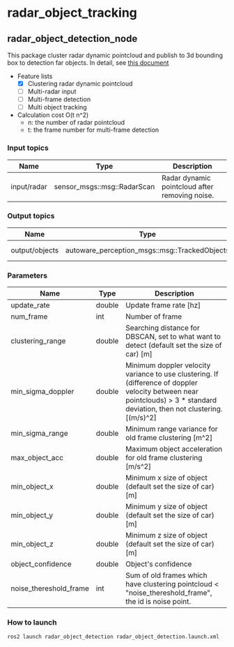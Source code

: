 # radar_object_tracking

## radar_object_detection_node

This package cluster radar dynamic pointcloud and publish to 3d bounding box to detection far objects.
In detail, see [this document](/docs/algorithm.md)

- Feature lists
  - [x] Clustering radar dynamic pointcloud
  - [ ] Multi-radar input
  - [ ] Multi-frame detection
  - [ ] Multi object tracking
- Calculation cost O(t n^2)
  - n: the number of radar pointcloud
  - t: the frame number for multi-frame detection

### Input topics

| Name        | Type                        | Description                                    |
| ----------- | --------------------------- | ---------------------------------------------- |
| input/radar | sensor_msgs::msg::RadarScan | Radar dynamic pointcloud after removing noise. |

### Output topics

| Name           | Type                                          | Description     |
| -------------- | --------------------------------------------- | --------------- |
| output/objects | autoware_perception_msgs::msg::TrackedObjects | Tracked objects |

### Parameters

| Name                   | Type   | Description                                                                                                                                                                 |
| ---------------------- | ------ | --------------------------------------------------------------------------------------------------------------------------------------------------------------------------- |
| update_rate            | double | Update frame rate [hz]                                                                                                                                                      |
| num_frame              | int    | Number of frame                                                                                                                                                             |
| clustering_range       | double | Searching distance for DBSCAN, set to what want to detect (default set the size of car) [m]                                                                                 |
| min_sigma_doppler      | double | Minimum doppler velocity variance to use clustering. If (difference of doppler velocity between near pointclouds) > 3 \* standard deviation, then not clustering. [(m/s)^2] |
| min_sigma_range        | double | Minimum range variance for old frame clustering [m^2]                                                                                                                       |
| max_object_acc         | double | Maximum object acceleration for old frame clustering [m/s^2]                                                                                                                |
| min_object_x           | double | Minimum x size of object (default set the size of car) [m]                                                                                                                  |
| min_object_y           | double | Minimum y size of object (default set the size of car) [m]                                                                                                                  |
| min_object_z           | double | Minimum z size of object (default set the size of car) [m]                                                                                                                  |
| object_confidence      | double | Object's confidence                                                                                                                                                         |
| noise_thereshold_frame | int    | Sum of old frames which have clustering pointcloud < "noise_thereshold_frame", the id is noise point.                                                                       |

### How to launch

```sh
ros2 launch radar_object_detection radar_object_detection.launch.xml
```
